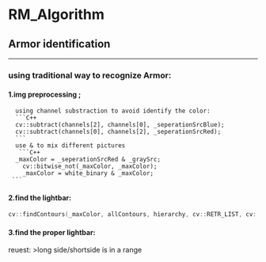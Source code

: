 # RM_Algorithm
## Armor identification
***
  ### using traditional way to recognize Armor:
  #### 1.img preprocessing ;
      using channel substraction to avoid identify the color:
      ```C++
      cv::subtract(channels[2], channels[0], _seperationSrcBlue);
      cv::subtract(channels[0], channels[2], _seperationSrcRed);
      ```
      use & to mix different pictures
       ```C++
      _maxColor = _seperationSrcRed & _graySrc;
		cv::bitwise_not(_maxColor, _maxColor);
		_maxColor = white_binary & _maxColor;
     ```
     
  #### 2.find the lightbar:
  ```C++
  cv::findContours(_maxColor, allContours, hierarchy, cv::RETR_LIST, cv::CHAIN_APPROX_SIMPLE);//找轮廓
  ```
  #### 3.find the proper lightbar:
  reuest: >long side/shortside is in a range
          
  

